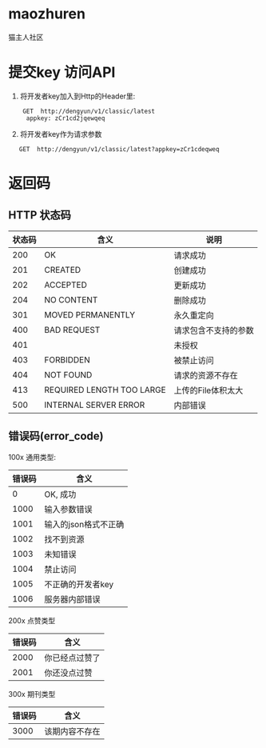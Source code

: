 # maozhuren
 猫主人社区

# 提交key 访问API 

1. 将开发者key加入到Http的Header里:
~~~ 
	GET  http://dengyun/v1/classic/latest
	 appkey: zCr1cd2jqewqeq 
~~~

2. 将开发者key作为请求参数 

~~~ 
   GET  http://dengyun/v1/classic/latest?appkey=zCr1cdeqweq
~~~
# 返回码

## HTTP 状态码

| 状态码 | 含义 | 说明 |
| --- | --- | --- |
| 200 | OK | 请求成功 |
| 201 | CREATED | 创建成功 |
| 202 | ACCEPTED | 更新成功 |
| 204 | NO CONTENT | 删除成功 |
| 301 | MOVED PERMANENTLY | 永久重定向 |
| 400 | BAD REQUEST | 请求包含不支持的参数 |
| 401 |  | 未授权 |
| 403 | FORBIDDEN | 被禁止访问 |
| 404 | NOT FOUND | 请求的资源不存在 |
| 413 | REQUIRED LENGTH TOO LARGE | 上传的File体积太大 |
| 500 | INTERNAL SERVER ERROR | 内部错误 |

## 错误码(error_code)

100x 通用类型:


| 错误码 | 含义 |
|---|---|
| 0 | OK, 成功 |
| 1000 | 输入参数错误 |
| 1001 | 输入的json格式不正确 |
| 1002 | 找不到资源 |
| 1003 | 未知错误 |
| 1004 | 禁止访问 |
| 1005 | 不正确的开发者key |
| 1006 | 服务器内部错误 |

200x 点赞类型

| 错误码 | 含义 |
| --- | --- |
| 2000 | 你已经点过赞了 |
| 2001 | 你还没点过赞 |

300x 期刊类型

| 错误码 | 含义 |
| --- | --- |
| 3000 | 该期内容不存在 |



